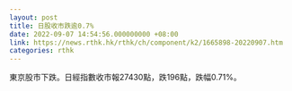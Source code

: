 ```yaml
---
layout: post
title: 日股收市跌逾0.7%
date: 2022-09-07 14:54:56.000000000 +08:00
link: https://news.rthk.hk/rthk/ch/component/k2/1665898-20220907.htm
categories: rthk
---
```


東京股市下跌。日經指數收市報27430點，跌196點，跌幅0.71%。
